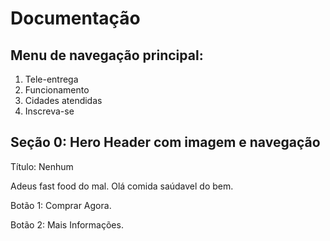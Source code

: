 # Documentação
## Menu de navegação principal:
1. Tele-entrega 
2. Funcionamento 
3. Cidades atendidas
4. Inscreva-se


## Seção 0: Hero Header com imagem e navegação

Título: Nenhum

Adeus fast food do mal. Olá comida saúdavel do bem.

Botão 1: Comprar Agora.

Botão 2: Mais Informações.
